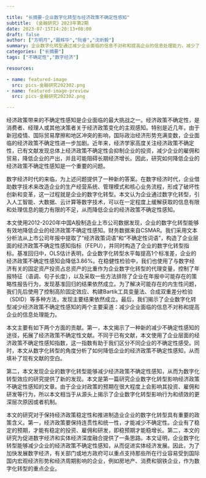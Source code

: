 ```yaml
---

title: "长摘要-企业数字化转型与经济政策不确定性感知"
subtitle: 《金融研究》2023年第2期
date: 2023-07-15T14:20:13+08:00
draft: false
author: ["方明月","聂辉华","阮睿","沈昕毅"]
summary: 企业数字化转型通过减少企业面临的信息不对称和提高企业的信息处理能力，减少了经济政策不确定性感知。
categories: ["长摘要"]
tags: ["不确定性","数字经济"]

resources:

- name: featured-image
  src: pics-金融研究202302.png
- name: featured-image-preview
  src: pics-金融研究202302.png

---
```


经济政策带来的不确定性感知是企业面临的最大挑战之一。经济政策不确定性，是消费者、经理人或其他决策者关于经济政策变化的主观感知。特别是近几年，由于新冠疫情、国际贸易摩擦和地区冲突的影响，国际政治经济形势充满变数，企业面临的经济政策不确定性进一步加剧。近年来，经济学家高度关注经济政策不确定性，已有文献发现总体上经济政策不确定性会抑制企业的投资，减少企业的雇佣和贸易，降低企业的产出，并且可能阻碍长期经济增长。因此，研究如何降低企业的经济政策不确定性感知是一个重要的问题。

数字经济时代的来临，为上述问题提供了一种新的答案。在数字经济时代，企业借助数字技术来改造企业的生产经营系统、管理模式和核心业务流程，形成了破坏性创新和变革，这一过程就是企业的数字化转型。本文认为企业通过数字化转型，引入人工智能、大数据、云计算等数字技术，可以在一定程度上缓解获取的信息有限和处理信息的能力有限的不足，从而降低企业的经济政策不确定性感知。

本文使用2012-2020年中国A股制造业上市公司数据发现，企业的数字化转型能够有效地降低企业的经济政策不确定性感知。财务数据来自CSMAR。我们采用文本分析法从上市公司年报中提取了“经济政策词语”和“不确定性词语”，构造了企业层面的经济政策不确定性感知指标（FEPU），并同时构造了企业的数字化转型指标。基准回归中，OLS估计表明，企业数字化转型水平每提高1个标准差，企业的经济政策不确定性感知会降低3.86%。在稳健性检验中，我们也使用了与数字经济有关的固定资产投资占总资产的比重作为企业数字化转型的代理变量，控制了年报特征（语调、句子长度），以及采取一些方法排除了企业在年报中可能存在的策略性报告行为，发现基准回归的结果依然成立。为了解决可能存在的内生性问题，我们先后使用了控制高阶固定效应、构建Bartik工具变量法、合成双重差分检验（SDID）等多种方法，发现主要结果依然成立。最后，我们揭示了企业数字化转型减少经济政策不确定性感知的两个主要渠道：减少企业面临的信息不对称和提高企业的信息处理能力。

本文主要有如下两个方面的贡献。第一，本文揭示了一种新的减少不确定性感知的途径，拓展了经济政策不确定性文献。不同于已有文献，本文使用了企业层面的经济政策不确定性感知指数，这一指数有助于我们区分不同企业的不确定性感受。同时，本文从数字化转型的角度分析了如何降低企业的经济政策不确定性感知，从而填补了现有文献的空白。

第二，本文发现企业的数字化转型能够减少经济政策不确定性感知，从而为数字化转型效应的研究提供了新的发现。本文是第一篇研究企业数字化转型影响经济政策不确定性感知的文章。由于企业对政策的预期在很大程度上会影响其投资、雇佣和研发等行为，所以本文相当于从源头上揭示了企业数字化转型影响行为和绩效的更深层次原因或者机制。

本文的研究对于保持经济政策稳定性和推进制造业企业的数字化转型具有重要的政策含义。第一，经济政策要保持连贯性和统一性，才能减少不确定性。企业有了稳定的预期，才能有稳定的投资、雇佣和研发，即稳预期才能稳增长。第二，本文的研究为促进数字经济和实体经济深度融合提供了一条思路。本文证明，企业数字化转型能够减少企业的经济政策不确定性感知，从而促进实体经济发展。因此，为了加快发展数字经济，有关部门或地方政府可以重点支持那些所在行业容易受到国际国内宏观经济形势和经济周期影响的企业，例如房地产、消费和钢铁企业，作为数字化转型的重点企业。
